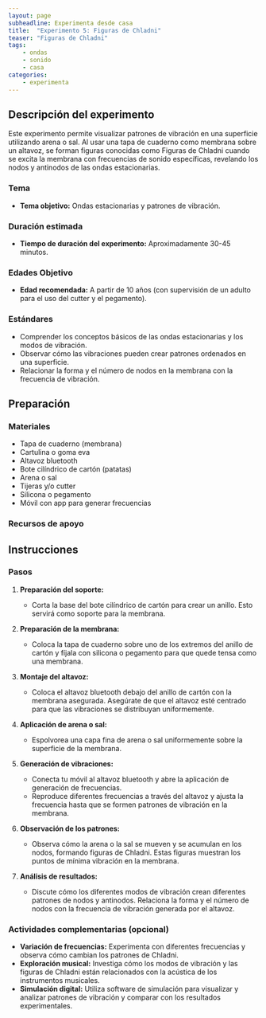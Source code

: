 ```yaml
---
layout: page
subheadline: Experimenta desde casa
title:  "Experimento 5: Figuras de Chladni"
teaser: "Figuras de Chladni"
tags:
    - ondas
    - sonido
    - casa
categories:
    - experimenta
---
```


## Descripción del experimento

Este experimento permite visualizar patrones de vibración en una superficie utilizando arena o sal. Al usar una tapa de cuaderno como membrana sobre un altavoz, se forman figuras conocidas como Figuras de Chladni cuando se excita la membrana con frecuencias de sonido específicas, revelando los nodos y antinodos de las ondas estacionarias.

### Tema

- **Tema objetivo:** Ondas estacionarias y patrones de vibración.

### Duración estimada

- **Tiempo de duración del experimento:** Aproximadamente 30-45 minutos.

### Edades Objetivo

- **Edad recomendada:** A partir de 10 años (con supervisión de un adulto para el uso del cutter y el pegamento).

### Estándares

- Comprender los conceptos básicos de las ondas estacionarias y los modos de vibración.
- Observar cómo las vibraciones pueden crear patrones ordenados en una superficie.
- Relacionar la forma y el número de nodos en la membrana con la frecuencia de vibración.

## Preparación

### Materiales

- Tapa de cuaderno (membrana)
- Cartulina o goma eva
- Altavoz bluetooth
- Bote cilíndrico de cartón (patatas)
- Arena o sal
- Tijeras y/o cutter
- Silicona o pegamento
- Móvil con app para generar frecuencias

### Recursos de apoyo

## Instrucciones

### Pasos

1. **Preparación del soporte:**
   - Corta la base del bote cilíndrico de cartón para crear un anillo. Esto servirá como soporte para la membrana.

2. **Preparación de la membrana:**
   - Coloca la tapa de cuaderno sobre uno de los extremos del anillo de cartón y fíjala con silicona o pegamento para que quede tensa como una membrana.

3. **Montaje del altavoz:**
   - Coloca el altavoz bluetooth debajo del anillo de cartón con la membrana asegurada. Asegúrate de que el altavoz esté centrado para que las vibraciones se distribuyan uniformemente.

4. **Aplicación de arena o sal:**
   - Espolvorea una capa fina de arena o sal uniformemente sobre la superficie de la membrana.

5. **Generación de vibraciones:**
   - Conecta tu móvil al altavoz bluetooth y abre la aplicación de generación de frecuencias.
   - Reproduce diferentes frecuencias a través del altavoz y ajusta la frecuencia hasta que se formen patrones de vibración en la membrana.

6. **Observación de los patrones:**
   - Observa cómo la arena o la sal se mueven y se acumulan en los nodos, formando figuras de Chladni. Estas figuras muestran los puntos de mínima vibración en la membrana.

7. **Análisis de resultados:**
   - Discute cómo los diferentes modos de vibración crean diferentes patrones de nodos y antinodos. Relaciona la forma y el número de nodos con la frecuencia de vibración generada por el altavoz.

### Actividades complementarias (opcional)

- **Variación de frecuencias:** Experimenta con diferentes frecuencias y observa cómo cambian los patrones de Chladni.
- **Exploración musical:** Investiga cómo los modos de vibración y las figuras de Chladni están relacionados con la acústica de los instrumentos musicales.
- **Simulación digital:** Utiliza software de simulación para visualizar y analizar patrones de vibración y comparar con los resultados experimentales.
